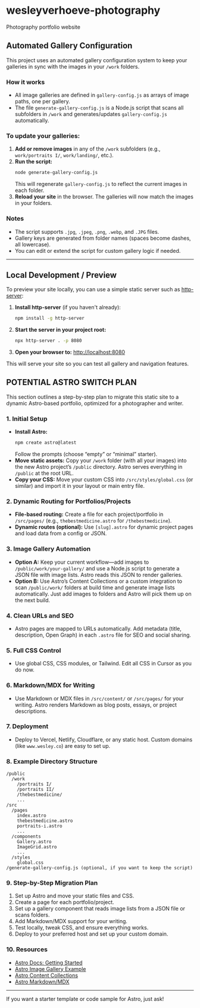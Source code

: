 # wesleyverhoeve-photography
Photography portfolio website

## Automated Gallery Configuration

This project uses an automated gallery configuration system to keep your galleries in sync with the images in your `/work` folders.

### How it works
- All image galleries are defined in `gallery-config.js` as arrays of image paths, one per gallery.
- The file `generate-gallery-config.js` is a Node.js script that scans all subfolders in `/work` and generates/updates `gallery-config.js` automatically.

### To update your galleries:
1. **Add or remove images** in any of the `/work` subfolders (e.g., `work/portraits I/`, `work/landing/`, etc.).
2. **Run the script:**
   ```sh
   node generate-gallery-config.js
   ```
   This will regenerate `gallery-config.js` to reflect the current images in each folder.
3. **Reload your site** in the browser. The galleries will now match the images in your folders.

### Notes
- The script supports `.jpg`, `.jpeg`, `.png`, `.webp`, and `.JPG` files.
- Gallery keys are generated from folder names (spaces become dashes, all lowercase).
- You can edit or extend the script for custom gallery logic if needed.

---

## Local Development / Preview

To preview your site locally, you can use a simple static server such as [http-server](https://www.npmjs.com/package/http-server):

1. **Install http-server** (if you haven't already):
   ```sh
   npm install -g http-server
   ```
2. **Start the server in your project root:**
   ```sh
   npx http-server . -p 8080
   ```
3. **Open your browser to:**
   [http://localhost:8080](http://localhost:8080)

This will serve your site so you can test all gallery and navigation features.

## POTENTIAL ASTRO SWITCH PLAN

This section outlines a step-by-step plan to migrate this static site to a dynamic Astro-based portfolio, optimized for a photographer and writer.

### 1. Initial Setup
- **Install Astro:**
  ```sh
  npm create astro@latest
  ```
  Follow the prompts (choose “empty” or “minimal” starter).
- **Move static assets:** Copy your `/work` folder (with all your images) into the new Astro project’s `/public` directory. Astro serves everything in `/public` at the root URL.
- **Copy your CSS:** Move your custom CSS into `/src/styles/global.css` (or similar) and import it in your layout or main entry file.

### 2. Dynamic Routing for Portfolios/Projects
- **File-based routing:** Create a file for each project/portfolio in `/src/pages/` (e.g., `thebestmedicine.astro` for `/thebestmedicine`).
- **Dynamic routes (optional):** Use `[slug].astro` for dynamic project pages and load data from a config or JSON.

### 3. Image Gallery Automation
- **Option A:** Keep your current workflow—add images to `/public/work/your-gallery/` and use a Node.js script to generate a JSON file with image lists. Astro reads this JSON to render galleries.
- **Option B:** Use Astro’s Content Collections or a custom integration to scan `/public/work/` folders at build time and generate image lists automatically. Just add images to folders and Astro will pick them up on the next build.

### 4. Clean URLs and SEO
- Astro pages are mapped to URLs automatically. Add metadata (title, description, Open Graph) in each `.astro` file for SEO and social sharing.

### 5. Full CSS Control
- Use global CSS, CSS modules, or Tailwind. Edit all CSS in Cursor as you do now.

### 6. Markdown/MDX for Writing
- Use Markdown or MDX files in `/src/content/` or `/src/pages/` for your writing. Astro renders Markdown as blog posts, essays, or project descriptions.

### 7. Deployment
- Deploy to Vercel, Netlify, Cloudflare, or any static host. Custom domains (like `www.wesley.co`) are easy to set up.

### 8. Example Directory Structure
```
/public
  /work
    /portraits I/
    /portraits II/
    /thebestmedicine/
    ...
/src
  /pages
    index.astro
    thebestmedicine.astro
    portraits-i.astro
    ...
  /components
    Gallery.astro
    ImageGrid.astro
    ...
  /styles
    global.css
/generate-gallery-config.js (optional, if you want to keep the script)
```

### 9. Step-by-Step Migration Plan
1. Set up Astro and move your static files and CSS.
2. Create a page for each portfolio/project.
3. Set up a gallery component that reads image lists from a JSON file or scans folders.
4. Add Markdown/MDX support for your writing.
5. Test locally, tweak CSS, and ensure everything works.
6. Deploy to your preferred host and set up your custom domain.

### 10. Resources
- [Astro Docs: Getting Started](https://docs.astro.build/en/getting-started/)
- [Astro Image Gallery Example](https://docs.astro.build/en/guides/images/)
- [Astro Content Collections](https://docs.astro.build/en/guides/content-collections/)
- [Astro Markdown/MDX](https://docs.astro.build/en/guides/markdown-content/)

---

If you want a starter template or code sample for Astro, just ask!
